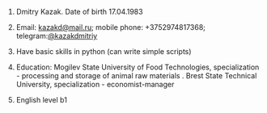 1.	Dmitry Kazak. Date of birth 17.04.1983
	
2.	Email: kazakd@mail.ru; mobile phone: +3752974817368; telegram:[@kazakdmitriy](https://t.me/kazakdmitriy)
	
3.	Have basic skills in python (can write simple scripts)

4.	Education: Mogilev State University of Food Technologies, specialization - processing and storage of animal raw materials . Brest State Technical University, specialization - economist-manager
	
5.	English level b1
